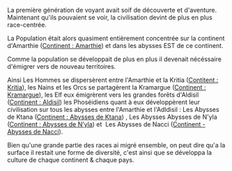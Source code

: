 La première génération de voyant avait soif de découverte et d'aventure. Maintenant qu'ils pouvaient se voir, la civilisation devint de plus en plus race-centrée.

  

La Population était alors quasiment entièrement concentrée sur la continent d'Amarthie ([Continent : Amarthie](evernote:///view/53504706/s328/37f55d13-2fb8-955d-b212-679fc9d44b7e/eff97597-da48-4db1-b0d7-f12329e1361b/)) et dans les abysses EST de ce continent.

  

Comme la population se développait de plus en plus il devenait nécéssaire d'émigrer vers de nouveau territoires.

Ainsi Les Hommes se dispersèrent entre l'Amarthie et la Kritia ([Contitent : Kritia](evernote:///view/53504706/s328/02e5faac-45b7-a333-e019-38e2625d1466/eff97597-da48-4db1-b0d7-f12329e1361b/)), les Nains et les Orcs se partagèrent la Kramargue ([Continent : Kramargue](evernote:///view/53504706/s328/25ea300b-0dea-492b-e126-d6d5402720df/eff97597-da48-4db1-b0d7-f12329e1361b/)), les Elf eux émigrèrent vers les grandes forêts d'Aldisil ([Continent : Aldisil](evernote:///view/53504706/s328/ba6e94ae-e3e7-465e-c3d0-d003150ab4ea/eff97597-da48-4db1-b0d7-f12329e1361b/)) les Phoséidiens quant à eux développèrent leur civilisation sur tous les abysses entre l'Amarthie et l'Adldisil : Les Abysses de Ktana ([Continent : Abysses de Ktana](evernote:///view/53504706/s328/c9267615-e809-af90-ee4c-5458b7f42890/eff97597-da48-4db1-b0d7-f12329e1361b/)) , Les Abysses Abysses de N'yla ([Continent : Abysses de N’yla](evernote:///view/53504706/s328/4ddb9add-537c-8a29-7e86-fbc09c2851ab/eff97597-da48-4db1-b0d7-f12329e1361b/)) et  Les Abysses de Nacci ([Continent - Abysses de Nacci](evernote:///view/53504706/s328/7f9cc569-3a96-34c0-2260-9816a708d047/eff97597-da48-4db1-b0d7-f12329e1361b/)).

  

Bien qu'une grande partie des races ai migré ensemble, on peut dire qu'a la surface il restait une forme de diversité, c'est ainsi que se développa la culture de chaque continent & chaque pays.